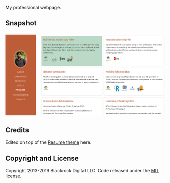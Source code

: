 My professional webpage.

## Snapshot

<h3 align="center">
  <img src="img/snapshot.PNG" width="800">
</h3>

## Credits

Edited on top of the [Resume theme](https://startbootstrap.com/themes/resume/) here.

## Copyright and License

Copyright 2013-2019 Blackrock Digital LLC. Code released under the [MIT](https://github.com/BlackrockDigital/startbootstrap-resume/blob/gh-pages/LICENSE) license.

